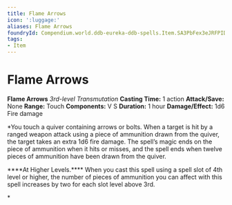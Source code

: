 ```yaml
---
title: Flame Arrows
icon: ':luggage:'
aliases: Flame Arrows
foundryId: Compendium.world.ddb-eureka-ddb-spells.Item.SA3PbFex3eJRFPID
tags:
- Item
---
```


# Flame Arrows

**Flame Arrows**
_3rd-level Transmutation_
**Casting Time:** 1 action
**Attack/Save:** None
**Range:** Touch
**Components:** V S
**Duration:** 1 hour
**Damage/Effect:** 1d6 Fire damage

*You touch a quiver containing arrows or bolts. When a target is hit by a ranged weapon attack using a piece of ammunition drawn from the quiver, the target takes an extra 1d6 fire damage. The spell’s magic ends on the piece of ammunition when it hits or misses, and the spell ends when twelve pieces of ammunition have been drawn from the quiver.
<p class="s19">****At Higher Levels.**** <span class="p">When you cast this spell using a spell slot of 4th level or higher, the number of pieces of ammunition you can affect with this spell increases by two for each slot level above 3rd.</span></p>*